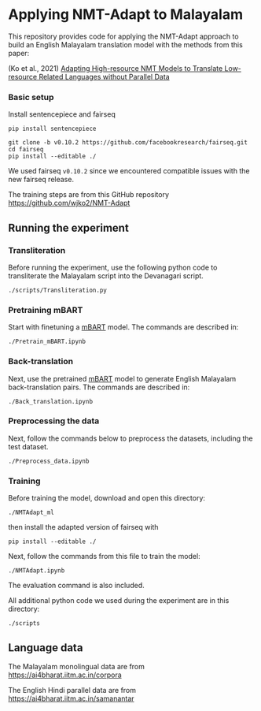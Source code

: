 # Applying NMT-Adapt to Malayalam
This repository provides code for applying the NMT-Adapt approach to build an English Malayalam translation model with the methods from this paper: 

(Ko et al., 2021) [Adapting High-resource NMT Models to Translate Low-resource Related Languages without Parallel Data](https://aclanthology.org/2021.acl-long.66.pdf)

### Basic setup
Install sentencepiece and fairseq
```
pip install sentencepiece

git clone -b v0.10.2 https://github.com/facebookresearch/fairseq.git
cd fairseq
pip install --editable ./
```
We used fairseq `v0.10.2` since we encountered compatible issues with the new fairseq release.

The training steps are from this GitHub repository https://github.com/wjko2/NMT-Adapt

## Running the experiment
### Transliteration
Before running the experiment, use the following python code to transliterate the Malayalam script into the Devanagari script.
```
./scripts/Transliteration.py
```
### Pretraining mBART
Start with finetuning a [mBART](https://github.com/facebookresearch/fairseq/tree/main/examples/mbart) model. The commands are described in:
```
./Pretrain_mBART.ipynb
```
### Back-translation
Next, use the pretrained [mBART](https://github.com/facebookresearch/fairseq/tree/main/examples/mbart) model to generate English Malayalam back-translation pairs. The commands are described in:
```
./Back_translation.ipynb
```
### Preprocessing the data
Next, follow the commands below to preprocess the datasets, including the test dataset.
```
./Preprocess_data.ipynb
```
### Training
Before training the model, download and open this directory:
```
./NMTAdapt_ml
```
then install the adapted version of fairseq with
```
pip install --editable ./
```
Next, follow the commands from this file to train the model:
```
./NMTAdapt.ipynb
```
The evaluation command is also included.

All additional python code we used during the experiment are in this directory:
```
./scripts
```

## Language data
The Malayalam monolingual data are from https://ai4bharat.iitm.ac.in/corpora

The English Hindi parallel data are from https://ai4bharat.iitm.ac.in/samanantar

